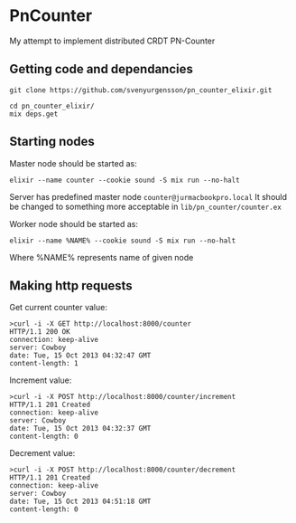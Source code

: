 # PnCounter

My attempt to implement distributed CRDT PN-Counter

## Getting code and dependancies

    git clone https://github.com/svenyurgensson/pn_counter_elixir.git

    cd pn_counter_elixir/
    mix deps.get

## Starting nodes

Master node should be started as:

    elixir --name counter --cookie sound -S mix run --no-halt

Server has predefined master node `counter@jurmacbookpro.local`
It should be changed to something more acceptable in `lib/pn_counter/counter.ex`

Worker node should be started as:

    elixir --name %NAME% --cookie sound -S mix run --no-halt

Where %NAME% represents name of given node

## Making http requests

Get current counter value:

    >curl -i -X GET http://localhost:8000/counter
    HTTP/1.1 200 OK
    connection: keep-alive
    server: Cowboy
    date: Tue, 15 Oct 2013 04:32:47 GMT
    content-length: 1

Increment value:

    >curl -i -X POST http://localhost:8000/counter/increment
    HTTP/1.1 201 Created
    connection: keep-alive
    server: Cowboy
    date: Tue, 15 Oct 2013 04:32:37 GMT
    content-length: 0

Decrement value:

    >curl -i -X POST http://localhost:8000/counter/decrement
    HTTP/1.1 201 Created
    connection: keep-alive
    server: Cowboy
    date: Tue, 15 Oct 2013 04:51:18 GMT
    content-length: 0
